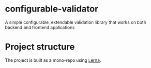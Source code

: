# configurable-validator
A simple configurable, extendable validation library that works on both backend and frontend applications

# Project structure
The project is built as a mono-repo using [Lerna](https://lerna.js.org/).
